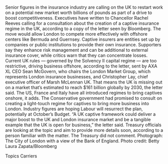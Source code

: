Senior figures in the insurance industry are calling on the UK to restart work on a potential new market worth billions of pounds as part of a drive to boost competitiveness.
Executives have written to Chancellor Rachel Reeves calling for a consultation about the creation of a captive insurance regime in the UK, according to a copy of the letter seen by Bloomberg. The move would allow London to compete more effectively with offshore centers like Bermuda and Guernsey.
Captive insurers are entities set up by companies or public institutions to provide their own insurance. Supporters say they enhance risk management and can be additional to external insurance cover, while critics warn that they can concentrate losses.
Current UK rules — governed by the Solvency II capital regime — are too restrictive, driving business offshore, according to the letter, sent by AXA XL CEO Sean McGovern, who chairs the London Market Group, which represents London insurance businesses, and Christopher Lay, chief executive officer of Marsh McLennan UK.
That means the UK is missing out on a market that’s estimated to reach $161 billion globally by 2030, the letter said. The US, France and Italy have all introduced regimes to bring captives onshore, it adds.
The Conservative government had promised to consult on creating a light-touch regime for captives to bring more business into London. Industry figures are hoping Labour will resurrect the plan, potentially at October’s Budget.
“A UK captive framework could deliver a major boost to the UK and London insurance market and be a tangible example that the UK is open for business,” the letter said.
Treasury officials are looking at the topic and aim to provide more details soon, according to a person familiar with the matter. The Treasury did not comment.
Photograph: The City of London with a view of the Bank of England. Photo credit: Betty Laura Zapata/Bloomberg

Topics
Carriers
